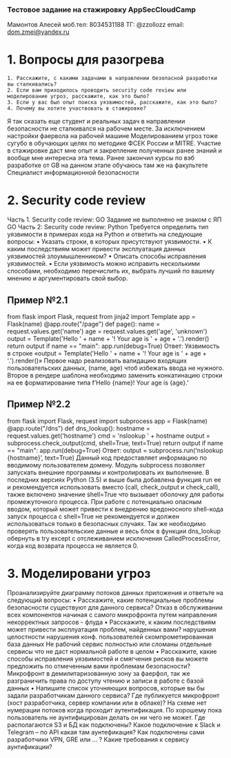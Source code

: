 ### Тестовое задание на стажировку AppSecCloudCamp
Мамонтов Алесей
моб.тел: 8034531188
ТГ: @zzollozz
email: dom.zmei@yandex.ru

# 1. Вопросы для разогрева
    1. Расскажите, с какими задачами в направлении безопасной разработки вы сталкивались?
    2. Если вам приходилось проводить security code review или моделирование угроз, расскажите, как это было?
    3. Если у вас был опыт поиска уязвимостей, расскажите, как это было?
    4. Почему вы хотите участвовать в стажировке?
Я так сказать еще студент и реальных задач в направлении безопасности не сталкивался на рабочем месте. За исключением настройки фаервола на рабочей машине
Моделированием угроз тоже сугубо в обучающих целях по методике ФСЕК России и MITRE.
Участие в  стажировке даст мне опыт и закрепление полученных ранее знаний и вообще мне интересна эта тема. Ранее закончил курсы по вэб разработке от GB на данном этапе обучаюсь там же на факультете Специалист информационной безопасности 

# 2. Security code review
Часть 1. Security code review: GO
Задание не выполнено не знаком с ЯП GO
Часть 2: Security code review: Python
Требуется определить тип уязвимости в примерах кода на Python и ответить на следующие вопросы:
    • Указать строки, в которых присутствуют уязвимости.
    • К каким последствиям может привести эксплуатация данных уязвимостей злоумышленником?
    • Описать способы исправления уязвимостей.
    • Если уязвимость можно исправить несколькими способами, необходимо перечислить их, выбрать лучший по вашему мнению и аргументировать свой выбор.
## Пример №2.1
from flask import Flask, request
from jinja2 import Template
app = Flask(name)
@app.route("/page")
def page():
    name = request.values.get('name')
    age = request.values.get('age', 'unknown')
    output = Template('Hello ' + name + '! Your age is ' + age + '.').render()
return output
if name == "main":
    app.run(debug=True)
Ответ:
Уязвимость в строке «output = Template('Hello ' + name + '! Your age is ' + age + '.').render()»
Первое надо реализовать валидацию входящих пользовательских данных, (name, age) чтоб избежать ввода не нужного. 
Второе в рендере шаблона необходимо заменить конкатинацию строки на ее форматирование типа f’Hello {name}! Your age is {age}.’

## Пример №2.2
from flask import Flask, request
import subprocess
app = Flask(name)
@app.route("/dns")
def dns_lookup():
    hostname = request.values.get('hostname')
    cmd = 'nslookup ' + hostname
    output = subprocess.check_output(cmd, shell=True, text=True)
return output
if name == "main":
    app.run(debug=True)
Ответ:
output = subprocess.run(‘nslookup {hostname}’, text=True)
Данный код предоставляет информацию по вводимому пользователем домену.
Модуль subprocess позволяет запускать внешние программы и контролировать их выполнение.
В последних версиях Python (3.5) и выше была добавлена функция run ее и рекомендуется использовать вместо (call, check_output и check_call), также включено значение shell=True что вызывает оболочку для работы промежуточного процесса. При работе с потенциально опасным вводом, который может привести к внедрению вредоносного shell-кода запуск процесса с shell=True не рекомендуется и должен использоваться только в безопасных случаях.
Так же необходимо проверять пользовательские данные и весь блок в функции dns_lookup обернуть в try except  с отслеживанием исключения CalledProcessError,  когда код возврата процесса не является 0. 

# 3. Моделировани угроз

Проанализируйте диаграмму потоков данных приложения и ответьте на следующий вопросы:
    • Расскажите, какие потенциальные проблемы безопасности существуют для данного сервиса?
Отказ в обслуживании всех компонентов начиная с самого микрофронта путем направления некорректных запросов - флуда
    • Расскажите, к каким последствиям может привести эксплуатация проблем, найденных вами?
 	нарушения целостности нарушения конф. пользователей
	скомпрометированная база данных
Не рабочий сервис полностью или сломаны отдельные сервисы что 	не даст нормальной работе в целом
    • Расскажите, какие способы исправления уязвимостей и смягчения рисков вы можете предложить по отмеченным вами проблемам безопасности?
Микрофронт в демилитаризованную зону за фаерфол, так же разграничить права по доступу чтению и записи в работе с базой данных 
    • Напишите список уточняющих вопросов, которые вы бы задали разработчикам данного сервиса?
Где публикуется микрофронт (хост разработчика, сервер компании или в облаке)?
На схеме нет нумерации потоков когда проходит аутентификация. По хорошему пока пользователь не аунтифицирован делать он ни чего не может.
Где располагаются S3 и БД как подключены?
Какое подключение к Slack и Telegram – по API какая там аунтефикация?
Как подключены сами разработчики VPN, GRE или ... ?
Какие требования к сервису аунтификации?
